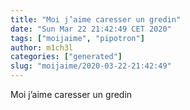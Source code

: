 ```yaml
---
title: "Moi j’aime caresser un gredin"
date: "Sun Mar 22 21:42:49 CET 2020"
tags: ["moijaime", "pipotron"]
author: m1ch3l
categories: ["generated"]
slug: "moijaime/2020-03-22-21:42:49"
---
```


Moi j’aime caresser un gredin
